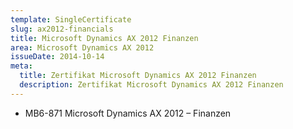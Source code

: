 ```yaml
---
template: SingleCertificate
slug: ax2012-financials
title: Microsoft Dynamics AX 2012 Finanzen
area: Microsoft Dynamics AX 2012
issueDate: 2014-10-14
meta:
  title: Zertifikat Microsoft Dynamics AX 2012 Finanzen
  description: Zertifikat Microsoft Dynamics AX 2012 Finanzen
---
```

* MB6-871 Microsoft Dynamics AX 2012 – Finanzen